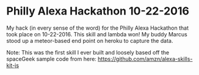 # Philly Alexa Hackathon 10-22-2016
My hack (in every sense of the word) for the Philly Alexa Hackathon that took place on 10-22-2016. This skill and lambda won!
My buddy Marcus stood up a meteor-based end point on heroku to capture the data.

Note: This was the first skill I ever built and loosely based off the spaceGeek sample code from here:
https://github.com/amzn/alexa-skills-kit-js
